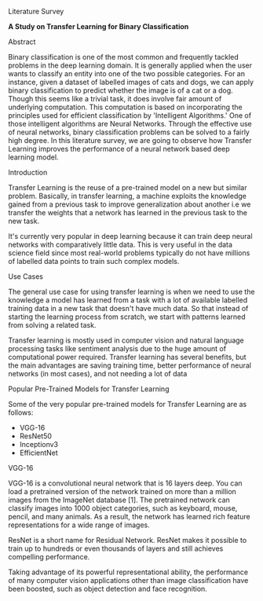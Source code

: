 Literature Survey

**A Study on Transfer Learning for Binary Classification**

Abstract

Binary classification is one of the most common and frequently tackled problems in the deep learning domain. It is generally applied when the user wants to classify an entity into one of the two possible categories. For an instance, given a dataset of labelled images of cats and dogs, we can apply binary classification to predict whether the image is of a cat or a dog. Though this seems like a trivial task, it does involve fair amount of underlying computation. This computation is based on incorporating the principles used for efficient classification by &#39;Intelligent Algorithms.&#39; One of those intelligent algorithms are Neural Networks. Through the effective use of neural networks, binary classification problems can be solved to a fairly high degree. In this literature survey, we are going to observe how Transfer Learning improves the performance of a neural network based deep learning model.

Introduction

Transfer Learning is the reuse of a pre-trained model on a new but similar problem. Basically, in transfer learning, a machine exploits the knowledge gained from a previous task to improve generalization about another i.e we transfer the weights that a network has learned in the previous task to the new task.

It&#39;s currently very popular in deep learning because it can train deep neural networks with comparatively little data. This is very useful in the data science field since most real-world problems typically do not have millions of labelled data points to train such complex models.

Use Cases

The general use case for using transfer learning is when we need to use the knowledge a model has learned from a task with a lot of available labelled training data in a new task that doesn&#39;t have much data. So that instead of starting the learning process from scratch, we start with patterns learned from solving a related task.

Transfer learning is mostly used in computer vision and natural language processing tasks like sentiment analysis due to the huge amount of computational power required. Transfer learning has several benefits, but the main advantages are saving training time, better performance of neural networks (in most cases), and not needing a lot of data

Popular Pre-Trained Models for Transfer Learning

Some of the very popular pre-trained models for Transfer Learning are as follows:

- VGG-16
- ResNet50
- Inceptionv3
- EfficientNet

VGG-16

VGG-16 is a convolutional neural network that is 16 layers deep. You can load a pretrained version of the network trained on more than a million images from the ImageNet database [1]. The pretrained network can classify images into 1000 object categories, such as keyboard, mouse, pencil, and many animals. As a result, the network has learned rich feature representations for a wide range of images.

ResNet is a short name for Residual Network. ResNet makes it possible to train up to hundreds or even thousands of layers and still achieves compelling performance.

Taking advantage of its powerful representational ability, the performance of many computer vision applications other than image classification have been boosted, such as object detection and face recognition.
